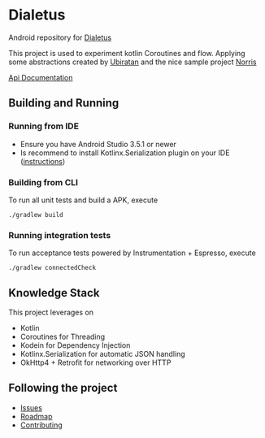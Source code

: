 # Dialetus

Android repository for [Dialetus](https://github.com/mvfsillva/dialetus)

This project is used to experiment kotlin Coroutines and flow. Applying some abstractions
created by [Ubiratan](https://github.com/ubiratansoares) and the nice sample project
[Norris](https://github.com/dotanuki-labs/norris)

[Api Documentation](https://github.com/mvfsillva/dialetus-service#-api)

## Building and Running

### Running from IDE

- Ensure you have Android Studio 3.5.1 or newer
- Is recommend to install Kotlinx.Serialization plugin on your IDE ([instructions](https://github.com/Kotlin/kotlinx.serialization))

### Building from CLI

To run all unit tests and build a APK, execute

```
./gradlew build
```

### Running integration tests

To run acceptance tests powered by Instrumentation + Espresso, execute

```
./gradlew connectedCheck
```
## Knowledge Stack

This project leverages on

- Kotlin
- Coroutines for Threading
- Kodein for Dependency Injection
- Kotlinx.Serialization for automatic JSON handling
- OkHttp4 + Retrofit for networking over HTTP

## Following the project
- [Issues](https://github.com/jcaiqueoliveira/dialetus/issues/)
- [Roadmap](https://github.com/jcaiqueoliveira/dialetus/projects/)
- [Contributing](./documentation/semantic-git.md)
